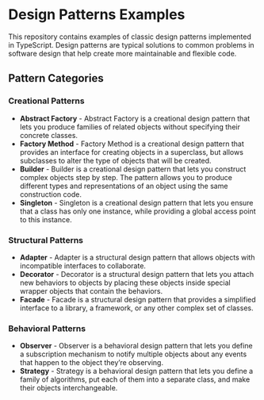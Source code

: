 # Design Patterns Examples

This repository contains examples of classic design patterns implemented in TypeScript. Design patterns are typical solutions to common problems in software design that help create more maintainable and flexible code.

## Pattern Categories

### Creational Patterns

- **Abstract Factory** - Abstract Factory is a creational design pattern that lets you produce families of related objects without specifying their concrete classes.
- **Factory Method** - Factory Method is a creational design pattern that provides an interface for creating objects in a superclass, but allows subclasses to alter the type of objects that will be created.
- **Builder** - Builder is a creational design pattern that lets you construct complex objects step by step. The pattern allows you to produce different types and representations of an object using the same construction code.
- **Singleton** - Singleton is a creational design pattern that lets you ensure that a class has only one instance, while providing a global access point to this instance.

### Structural Patterns

- **Adapter** - Adapter is a structural design pattern that allows objects with incompatible interfaces to collaborate.
- **Decorator** - Decorator is a structural design pattern that lets you attach new behaviors to objects by placing these objects inside special wrapper objects that contain the behaviors.
- **Facade** - Facade is a structural design pattern that provides a simplified interface to a library, a framework, or any other complex set of classes.

### Behavioral Patterns

- **Observer** - Observer is a behavioral design pattern that lets you define a subscription mechanism to notify multiple objects about any events that happen to the object they’re observing.
- **Strategy** - Strategy is a behavioral design pattern that lets you define a family of algorithms, put each of them into a separate class, and make their objects interchangeable.
